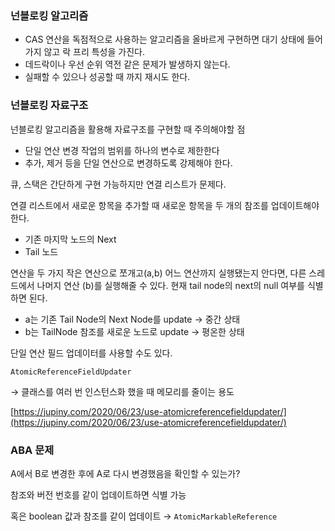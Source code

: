 ### 넌블로킹 알고리즘

- CAS 연산을 독점적으로 사용하는 알고리즘을 올바르게 구현하면 대기 상태에 들어가지 않고 락 프리 특성을 가진다.
- 데드락이나 우선 순위 역전 같은 문제가 발생하지 않는다.
- 실패할 수 있으나 성공할 때 까지 재시도 한다.

### 넌블로킹 자료구조

넌블로킹 알고리즘을 활용해 자료구조를 구현할 때 주의해야할 점

- 단일 연산 변경 작업의 범위를 하나의 변수로 제한한다
- 추가, 제거 등을 단일 연산으로 변경하도록 강제해야 한다.

큐, 스택은 간단하게 구현 가능하지만 연결 리스트가 문제다.

연결 리스트에서 새로운 항목을 추가할 때 새로운 항목을 두 개의 참조를 업데이트해야 한다. 

- 기존 마지막 노드의 Next
- Tail 노드

연산을 두 가지 작은 연산으로 쪼개고(a,b) 어느 연산까지 실행됐는지 안다면, 다른 스레드에서 나머지 연산 (b)를 실행해줄 수 있다. 현재 tail node의 next의 null 여부를 식별하면 된다.

- a는 기존 Tail Node의 Next Node를 update → 중간 상태
- b는 TailNode 참조를 새로운 노드로 update → 평온한 상태

단일 연산 필드 업데이터를 사용할 수도 있다.

`AtomicReferenceFieldUpdater` 

→ 클래스를 여러 번 인스턴스화 했을 때 메모리를 줄이는 용도

[https://jupiny.com/2020/06/23/use-atomicreferencefieldupdater/](https://jupiny.com/2020/06/23/use-atomicreferencefieldupdater/)

### ABA 문제

A에서 B로 변경한 후에 A로 다시 변경했음을 확인할 수 있는가?

참조와 버전 번호를 같이 업데이트하면 식별 가능

혹은 boolean 값과 참조를 같이 업데이트 → `AtomicMarkableReference`
